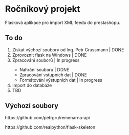 <h1>Ročníkový projekt</h1>
<p>Flasková aplikace pro import XML feedu do prestashopu.</p>
<h2>To do</h2>
<ol>
  <li>Získat výchozí soubory od Ing. Petr Grussmann | DONE</li>
  <li>Zprovoznit flask na Windows | DONE</li>
  <li>Zpracování souborů | In progress</li>
  <ul>
    <li>Nahrání souboru | DONE</li>
    <li>Zpracování vstupních dat | DONE</li>
    <li>Formátování výstupních dat | In progress</li>
  </ul>
  <li>Import do databáze</li>
  <li>TBD</li>
</ol>
<h2>Výchozí soubory</h2>
<p>https://github.com/petrgru/remenarna-api</p>
<p>https://github.com/realpython/flask-skeleton</p>
